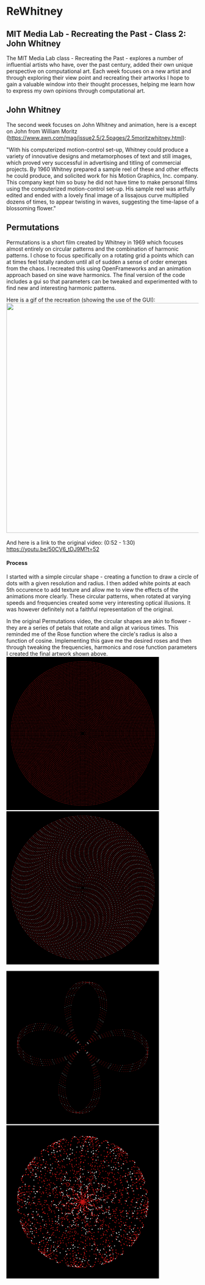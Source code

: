 # ReWhitney


## MIT Media Lab - Recreating the Past - Class 2: John Whitney

The MIT Media Lab class - Recreating the Past - explores a number of influential artists who have, over the past century, added their own unique perspective on computational art. Each week focuses on a new artist and through exploring their view point and recreating their artworks I hope to gain a valuable window into their thought processes, helping me learn how to express my own opinions through computational art. 

## John Whitney

The second week focuses on John Whitney and animation, here is a except on John from William Moritz (https://www.awn.com/mag/issue2.5/2.5pages/2.5moritzwhitney.html):

"With his computerized motion-control set-up, Whitney could produce a variety of innovative designs and metamorphoses of text and still images, which proved very successful in advertising and titling of commercial projects. By 1960 Whitney prepared a sample reel of these and other effects he could produce, and solicited work for his Motion Graphics, Inc. company. This company kept him so busy he did not have time to make personal films using the computerized motion-control set-up. His sample reel was artfully edited and ended with a lovely final image of a lissajous curve multiplied dozens of times, to appear twisting in waves, suggesting the time-lapse of a blossoming flower."

## Permutations

Permutations is a short film created by Whitney in 1969 which focuses almost entirely on circular patterns and the combination of harmonic patterns. I chose to focus specifically on a rotating grid a points which can at times feel totally random until all of sudden a sense of order emerges from the chaos. I recreated this using OpenFrameworks and an animation approach based on sine wave harmonics. The final version of the code includes a gui so that parameters can be tweaked and experimented with to find new and interesting harmonic patterns.

Here is a gif of the recreation (showing the use of the GUI):
<img src="reWhitney_permutations/bin/data/v7_gif.gif" width=600 height=600>


And here is a link to the original video: (0:52 - 1:30)
https://youtu.be/50CV6_tDJ9M?t=52 

#### Process
I started with a simple circular shape - creating a function to draw a circle of dots with a given resolution and radius. I then added white points at each 5th occurence to add texture and allow me to view the effects of the animations more clearly. These circular patterns, when rotated at varying speeds and frequencies created some very interesting optical illusions. It was however definitely not a faithful representation of the original.

In the original Permutations video, the circular shapes are akin to flower - they are a series of petals that rotate and align at various times. This reminded me of the Rose function where the circle's radius is also a function of cosine. Implementing this gave me the desired roses and then through tweaking the frequencies, harmonics and rose function parameters I created the final artwork shown above.
<img src="reWhitney_permutations/bin/data/p1_first_circles.png" width=400 height=400> <img src="reWhitney_permutations/bin/data/p2_whitedots1.png" width=400 height=400>

<img src="reWhitney_permutations/bin/data/p3_first_rose_plural.png" width=400 height=400> <img src="reWhitney_permutations/bin/data/p4_ftr_3.png" width=400 height=400>


